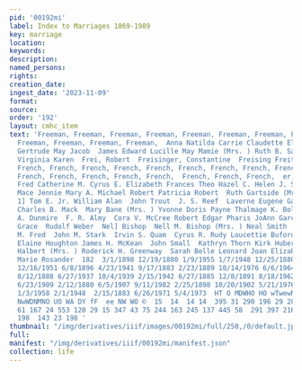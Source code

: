 ```yaml
---
pid: '00192mi'
label: Index to Marriages 1869-1989
key: marriage
location: 
keywords: 
description: 
named_persons: 
rights: 
creation_date: 
ingest_date: '2023-11-09'
format: 
source: 
order: '192'
layout: cmhc_item
text: 'Freeman, Freeman, Freeman, Freeman, Freeman, Freeman, Freeman, Freeman, Freeman,
  Freeman, Freeman, Freeman, Freeman,  Anna Natilda Carrie Claudette Ellen (Mrs. )
  Gertrude May Jacob  James Edward Lucille May Mamie (Mrs. ) Ruth B. Sarah F. Thomas
  Virginia Karen  Frei, Robert  Freisinger, Constantine  Freising Freitag, Freitag,
  French, French, French, French, French, French, French, French, French, French,
  French, French, French, French, French,  French, French, French,  er, Lena Fred
  Fred Catherine M. Cyrus E. Elizabeth Frances Theo Hazel C. Helen J. S, James James
  Mace Jennie Mary A. Michael Robert Patricia Robert  Ruth Gartside (Mrs. )  Samue
  1] Tom E. Jr. William Alan  John Trout  J. S. Reef  Laverne Eugene Gay Francis Blamey
  Charles B. Mack  Mary Bane (Mrs. ) Yvonne Doris Payne Thalmage K. Bolin  C. W. Snodgrass  Lino
  A. Dunmire  F. R. Almy  Cora V. McCree Robert Edgar Pharis JoAnn Garcia  Mary A.
  Grace  Rudolf Weber  Nel] Bishop  Nell M. Bishop (Mrs. ) Neal Smith  Agnes Brogan  Joseph
  M. Fred  John M. Stark  Irvin S. Quam  Cyrus R. Rudy Loucettie Buford Mary McDonald  Susan
  Elaine Houghton James H. McKean  John Small  Kathryn Thorn Kirk Hubert Norwood  Irene
  Halbert (Mrs. ) Roderick H. Greenway  Sarah Belle Leonard Joan Elizabeth Kehoe Carol
  Marie Rosander  182  3/1/1898 12/19/1880 1/9/1955 1/7/1948 12/25/1880 7/5/1886 10/19/1952
  12/16/1951 6/8/1896 4/23/1941 9/17/1883 2/23/1889 10/14/1976 6/6/1964 4/28/1889
  8/12/1888 6/27/1937 10/4/1939 2/15/1942 6/27/1885 12/8/1891 8/18/1962 3/24/1944
  6/23/1909 2/12/1880 6/5/1907 9/11/1982 2/25/1898 10/20/1902 5/21/1976 8/14/1955
  1/3/1958 2/1/1948  2/15/1883 6/26/1971 5/4/1973  HT O MDWHO HO wTwewNnono ws DH  —
  NwWDNMNO UO WA DY fF  ee NW WO ©  15  14  14 14  395 31 290 196 29 289 258 244 341
  61 167 24 553 120 29 15 347 43 75 244 163 245 137 445 58  291 397 216 503 299 333
  198  143 23 198 '
thumbnail: "/img/derivatives/iiif/images/00192mi/full/250,/0/default.jpg"
full: 
manifest: "/img/derivatives/iiif/00192mi/manifest.json"
collection: life
---
```

